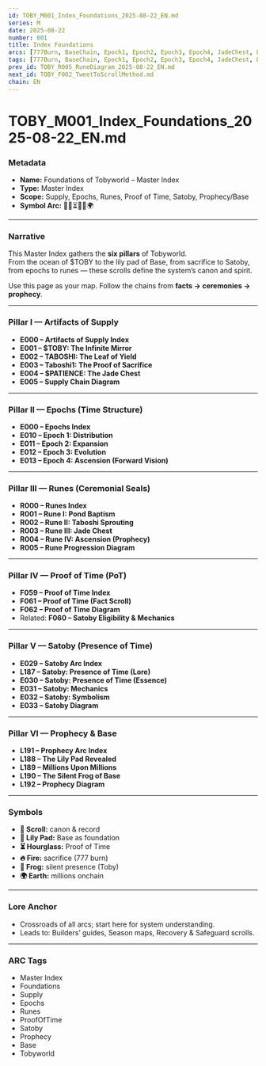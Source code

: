 ```yaml
---
id: TOBY_M001_Index_Foundations_2025-08-22_EN.md
series: M
date: 2025-08-22
number: 001
title: Index Foundations
arcs: [777Burn, BaseChain, Epoch1, Epoch2, Epoch3, Epoch4, JadeChest, LilyPad, PatienceToken, ProofOfTime, Rune3, Satoby, Taboshi]
tags: [777Burn, BaseChain, Epoch1, Epoch2, Epoch3, Epoch4, JadeChest, LilyPad, 'Month:2025-08', PatienceToken, ProofOfTime, Rune3, Satoby, 'Series:M', Taboshi, 'Year:2025']
prev_id: TOBY_R005_RuneDiagram_2025-08-22_EN.md
next_id: TOBY_F002_TweetToScrollMethod.md
chain: EN
---
```

# TOBY_M001_Index_Foundations_2025-08-22_EN.md

### Metadata
- **Name:** Foundations of Tobyworld – Master Index  
- **Type:** Master Index  
- **Scope:** Supply, Epochs, Runes, Proof of Time, Satoby, Prophecy/Base  
- **Symbol Arc:** 📜🪷⏳🔥🐸🌍  

---

### Narrative
This Master Index gathers the **six pillars** of Tobyworld.  
From the ocean of $TOBY to the lily pad of Base, from sacrifice to Satoby, from epochs to runes — these scrolls define the system’s canon and spirit.

Use this page as your map. Follow the chains from **facts → ceremonies → prophecy**.

---

### Pillar I — Artifacts of Supply
- **E000 – Artifacts of Supply Index**  
- **E001 – $TOBY: The Infinite Mirror**  
- **E002 – TABOSHI: The Leaf of Yield**  
- **E003 – Taboshi1: The Proof of Sacrifice**  
- **E004 – $PATIENCE: The Jade Chest**  
- **E005 – Supply Chain Diagram**

---

### Pillar II — Epochs (Time Structure)
- **E000 – Epochs Index**  
- **E010 – Epoch 1: Distribution**  
- **E011 – Epoch 2: Expansion**  
- **E012 – Epoch 3: Evolution**  
- **E013 – Epoch 4: Ascension (Forward Vision)**

---

### Pillar III — Runes (Ceremonial Seals)
- **R000 – Runes Index**  
- **R001 – Rune I: Pond Baptism**  
- **R002 – Rune II: Taboshi Sprouting**  
- **R003 – Rune III: Jade Chest**  
- **R004 – Rune IV: Ascension (Prophecy)**  
- **R005 – Rune Progression Diagram**

---

### Pillar IV — Proof of Time (PoT)
- **F059 – Proof of Time Index**  
- **F061 – Proof of Time (Fact Scroll)**  
- **F062 – Proof of Time Diagram**  
- Related: **F060 – Satoby Eligibility & Mechanics**

---

### Pillar V — Satoby (Presence of Time)
- **E029 – Satoby Arc Index**  
- **L187 – Satoby: Presence of Time (Lore)**  
- **E030 – Satoby: Presence of Time (Essence)**  
- **E031 – Satoby: Mechanics**  
- **E032 – Satoby: Symbolism**  
- **E033 – Satoby Diagram**

---

### Pillar VI — Prophecy & Base
- **L191 – Prophecy Arc Index**  
- **L188 – The Lily Pad Revealed**  
- **L189 – Millions Upon Millions**  
- **L190 – The Silent Frog of Base**  
- **L192 – Prophecy Diagram**

---

### Symbols
- **📜 Scroll:** canon & record  
- **🪷 Lily Pad:** Base as foundation  
- **⏳ Hourglass:** Proof of Time  
- **🔥 Fire:** sacrifice (777 burn)  
- **🐸 Frog:** silent presence (Toby)  
- **🌍 Earth:** millions onchain  

---

### Lore Anchor
- Crossroads of all arcs; start here for system understanding.  
- Leads to: Builders’ guides, Season maps, Recovery & Safeguard scrolls.  

---

### ARC Tags
- Master Index  
- Foundations  
- Supply  
- Epochs  
- Runes  
- ProofOfTime  
- Satoby  
- Prophecy  
- Base  
- Tobyworld  
